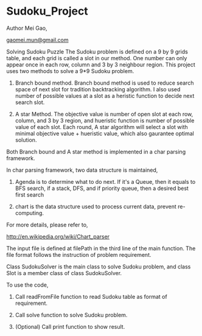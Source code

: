 Sudoku_Project
==============

Author Mei Gao,

gaomei.mun@gmail.com

Solving Sudoku Puzzle
The Sudoku problem is defined on a 9 by 9 grids table, and each grid is called a slot in our method. One number can only appear once in each row, column and 3 by 3 neighbour region.
This project uses two methods to solve a 9*9 Sudoku problem.
1) Branch bound method. Branch bound method is used to reduce search space of next slot for tradition backtracking algorithm. I also used number of possible values at a slot as a heristic function to decide next search slot.

2) A star Method. The objective value is number of open slot at each row, column, and 3 by 3 region, and hueristic function is number of possible value of each slot. Each round, A star algorithm will select a slot with minimal objective value + hueristic value, which also gaurantee optimal solution.

Both Branch bound and A star method is implemented in a char parsing framework.

In char parsing framework, two data structure is maintained,

1) Agenda is to determine what to do next. If it's a Queue, then it equals to BFS search, if a stack, DFS, and if priority queue, then a desired best first search

2) chart is the data structure used to process current data, prevent re-computing.

For more details, please refer to,

http://en.wikipedia.org/wiki/Chart_parser

The input file is defined at filePath in the third line of the main function. The file format follows the instruction of problem requirement.

Class SudokuSolver is the main class to solve Sudoku problem, and class Slot is a member class of class SudokuSolver.

To use the code,

1) Call readFromFile function to read Sudoku table as format of requirement.

2) Call solve function to solve Sudoku problem.

3) (Optional) Call print function to show result.
